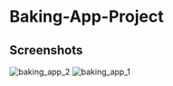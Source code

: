 # Baking-App-Project

## Screenshots
![baking_app_2](https://user-images.githubusercontent.com/1419926/45930645-23e9ea00-bf63-11e8-963c-0585476716f5.png)
![baking_app_1](https://user-images.githubusercontent.com/1419926/45930646-24828080-bf63-11e8-9a81-f85ff455c921.png)
